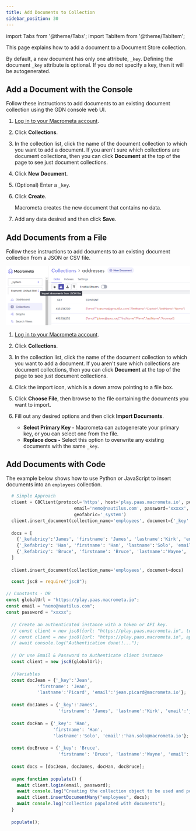 ```yaml
---
title: Add Documents to Collection
sidebar_position: 30
---
```


import Tabs from '@theme/Tabs';
import TabItem from '@theme/TabItem';

This page explains how to add a document to a Document Store collection.

By default, a new document has only one attribute, `_key`. Defining the document `_key` attribute is optional. If you do not specify a key, then it will be autogenerated.

## Add a Document with the Console

Follow these instructions to add documents to an existing document collection using the GDN console web UI.

1. [Log in to your Macrometa account](https://auth-play.macrometa.io/).
1. Click **Collections**.
1. In the collection list, click the name of the document collection to which you want to add a document. If you aren't sure which collections are document collections, then you can click **Document** at the top of the page to see just document collections.
1. Click **New Document**.
1. (Optional) Enter a `_key`.
1. Click **Create**.

   Macrometa creates the new document that contains no data.

1. Add any data desired and then click **Save**.

## Add Documents from a File

Follow these instructions to add documents to an existing document collection from a JSON or CSV file.

![Import a Document](/img/collections/import-docs.png)

1. [Log in to your Macrometa account](https://auth-play.macrometa.io/).
1. Click **Collections**.
1. In the collection list, click the name of the document collection to which you want to add a document. If you aren't sure which collections are document collections, then you can click **Document** at the top of the page to see just document collections.
1. Click the import icon, which is a down arrow pointing to a file box.
1. Click **Choose File**, then browse to the file containing the documents you want to import.
1. Fill out any desired options and then click **Import Documents**.

   - **Select Primary Key -** Macrometa can autogenerate your primary key, or you can select one from the file.
   - **Replace docs -** Select this option to overwrite any existing documents with the same `_key`.

## Add Documents with Code

The example below shows how to use Python or JavaScript to insert documents into an `employees` collection.

<Tabs groupId="operating-systems">
<TabItem value="py" label="Python">

```py
  # Simple Approach
  client = C8Client(protocol='https', host='play.paas.macrometa.io', port=443,
                          email='nemo@nautilus.com', password='xxxxx',
                          geofabric='_system')
  client.insert_document(collection_name='employees', document={'_key':'Jean', 'firstname': 'Jean', 'lastname':'Picard', 'email':'jean.picard@macrometa.io'})

  docs = [
    {'_kefabricy':'James', 'firstname': 'James', 'lastname':'Kirk', 'email':'james.kirk@mafabriccrometa.io'},
    {'_kefabricy': 'Han', 'firstname': 'Han', 'lastname':'Solo', 'email':'han.solo@macrfabricometa.io'},
    {'_kefabricy': 'Bruce', 'firstname': 'Bruce', 'lastname':'Wayne', 'email':'bruce.wayne@mfabricacrometa.io'}
  ]

  client.insert_document(collection_name='employees', document=docs)
```

</TabItem>
<TabItem value="js" label="Javascript">

```js
  const jsc8 = require("jsc8");

// Constants - DB
const globalUrl = "https://play.paas.macrometa.io";
const email = "nemo@nautilus.com";
const password = "xxxxx";

  // Create an authenticated instance with a token or API key.
  // const client = new jsc8({url: "https://play.paas.macrometa.io", token: "XXXX", fabricName: '_system'});
  // const client = new jsc8({url: "https://play.paas.macrometa.io", apiKey: "XXXX", fabricName: '_system'});
  // await console.log("Authentication done!!...");

  // Or use Email & Password to Authenticate client instance
  const client = new jsc8(globalUrl);

  //Variables
  const docJean = {'_key':'Jean', 
            'firstname': 'Jean', 
            'lastname':'Picard', 'email':'jean.picard@macrometa.io'};

  const docJames = {'_key':'James', 
                    'firstname': 'James', 'lastname':'Kirk', 'email':'james.kirk@macrometa.io'};

  const docHan = {'_key': 'Han', 
                  'firstname': 'Han',
                  'lastname':'Solo', 'email':'han.solo@macrometa.io'};

  const docBruce = {'_key': 'Bruce',
                    'firstname': 'Bruce', 'lastname':'Wayne', 'email':'bruce.wayne@macrometa.io'};

  const docs = [docJean, docJames, docHan, docBruce];

  async function populate() {
    await client.login(email, password);
    await console.log("Creating the collection object to be used and populating with documents...");
    await client.insertDocumentMany("employees", docs);
    await console.log("collection populated with documents");
  }

  populate();
```

</TabItem>
</Tabs>
